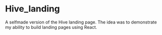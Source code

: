 # Hive_landing
A selfmade version of the Hive landing page. The idea was to demonstrate my ability to build landing pages using React. 

